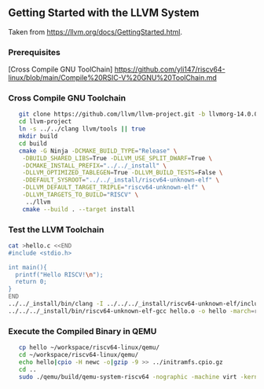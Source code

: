 ## Getting Started with the LLVM System
Taken from https://llvm.org/docs/GettingStarted.html.

### Prerequisites
[Cross Compile GNU ToolChain] https://github.com/yli147/riscv64-linux/blob/main/Compile%20RSIC-V%20GNU%20ToolChain.md

### Cross Compile GNU Toolchain
```bash
   git clone https://github.com/llvm/llvm-project.git -b llvmorg-14.0.0
   cd llvm-project
   ln -s ../../clang llvm/tools || true
   mkdir build
   cd build
   cmake -G Ninja -DCMAKE_BUILD_TYPE="Release" \
    -DBUILD_SHARED_LIBS=True -DLLVM_USE_SPLIT_DWARF=True \
    -DCMAKE_INSTALL_PREFIX="../../_install" \
    -DLLVM_OPTIMIZED_TABLEGEN=True -DLLVM_BUILD_TESTS=False \
    -DDEFAULT_SYSROOT="../../_install/riscv64-unknown-elf" \
    -DLLVM_DEFAULT_TARGET_TRIPLE="riscv64-unknown-elf" \
    -DLLVM_TARGETS_TO_BUILD="RISCV" \
     ../llvm
    cmake --build . --target install
```

### Test the LLVM Toolchain
```bash
cat >hello.c <<END
#include <stdio.h>

int main(){
  printf("Hello RISCV!\n");
  return 0;
}
END
../../_install/bin/clang -I ../../../_install/riscv64-unknown-elf/include/ -O -c hello.c
../../../_install/bin/riscv64-unknown-elf-gcc hello.o -o hello -march=rv64imac -mabi=lp64
```

### Execute the Compiled Binary in QEMU
```bash
   cp hello ~/workspace/riscv64-linux/qemu/
   cd ~/workspace/riscv64-linux/qemu/
   echo hello|cpio -H newc -o|gzip -9 >> ../initramfs.cpio.gz 
   cd ..
   sudo ./qemu/build/qemu-system-riscv64 -nographic -machine virt -kernel ./linux/arch/riscv/boot/Image -initrd initramfs.cpio.gz -append "root=/dev/vda ro console=ttyS0"
```

